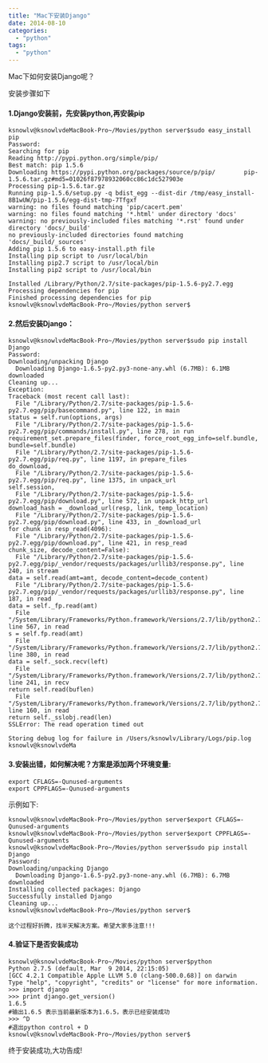 ```yaml
---
title: "Mac下安装Django"
date: 2014-08-10
categories:
  - "python"
tags:
  - "python"
---
```

<!--more-->

Mac下如何安装Django呢？
<!--more-->

安装步骤如下

#### 1.Django安装前，先安装python,再安装pip
    ksnowlv@ksnowlvdeMacBook-Pro~/Movies/python server$sudo easy_install pip
    Password:
    Searching for pip
    Reading http://pypi.python.org/simple/pip/
    Best match: pip 1.5.6
    Downloading https://pypi.python.org/packages/source/p/pip/        pip-1.5.6.tar.gz#md5=01026f87978932060cc86c1dc527903e
    Processing pip-1.5.6.tar.gz
    Running pip-1.5.6/setup.py -q bdist_egg --dist-dir /tmp/easy_install-8B1wUW/pip-1.5.6/egg-dist-tmp-7Tfgxf
    warning: no files found matching 'pip/cacert.pem'
    warning: no files found matching '*.html' under directory 'docs'
    warning: no previously-included files matching '*.rst' found under     directory 'docs/_build'
    no previously-included directories found matching 'docs/_build/_sources'
    Adding pip 1.5.6 to easy-install.pth file
    Installing pip script to /usr/local/bin
    Installing pip2.7 script to /usr/local/bin
    Installing pip2 script to /usr/local/bin

    Installed /Library/Python/2.7/site-packages/pip-1.5.6-py2.7.egg
    Processing dependencies for pip
    Finished processing dependencies for pip
    ksnowlv@ksnowlvdeMacBook-Pro~/Movies/python server$
    
#### 2.然后安装Django：
    ksnowlv@ksnowlvdeMacBook-Pro~/Movies/python server$sudo pip install Django
    Password:
    Downloading/unpacking Django
      Downloading Django-1.6.5-py2.py3-none-any.whl (6.7MB): 6.1MB downloaded
    Cleaning up...
    Exception:
    Traceback (most recent call last):
      File "/Library/Python/2.7/site-packages/pip-1.5.6-py2.7.egg/pip/basecommand.py", line 122, in main
    status = self.run(options, args)
      File "/Library/Python/2.7/site-packages/pip-1.5.6-py2.7.egg/pip/commands/install.py", line 278, in run
    requirement_set.prepare_files(finder, force_root_egg_info=self.bundle, bundle=self.bundle)
      File "/Library/Python/2.7/site-packages/pip-1.5.6-py2.7.egg/pip/req.py", line 1197, in prepare_files
    do_download,
      File "/Library/Python/2.7/site-packages/pip-1.5.6-py2.7.egg/pip/req.py", line 1375, in unpack_url
    self.session,
      File "/Library/Python/2.7/site-packages/pip-1.5.6-py2.7.egg/pip/download.py", line 572, in unpack_http_url
    download_hash = _download_url(resp, link, temp_location)
      File "/Library/Python/2.7/site-packages/pip-1.5.6-py2.7.egg/pip/download.py", line 433, in _download_url
    for chunk in resp_read(4096):
      File "/Library/Python/2.7/site-packages/pip-1.5.6-py2.7.egg/pip/download.py", line 421, in resp_read
    chunk_size, decode_content=False):
      File "/Library/Python/2.7/site-packages/pip-1.5.6-py2.7.egg/pip/_vendor/requests/packages/urllib3/response.py", line 240, in stream
    data = self.read(amt=amt, decode_content=decode_content)
      File "/Library/Python/2.7/site-packages/pip-1.5.6-py2.7.egg/pip/_vendor/requests/packages/urllib3/response.py", line 187, in read
    data = self._fp.read(amt)
      File "/System/Library/Frameworks/Python.framework/Versions/2.7/lib/python2.7/httplib.py", line 567, in read
    s = self.fp.read(amt)
      File "/System/Library/Frameworks/Python.framework/Versions/2.7/lib/python2.7/socket.py", line 380, in read
    data = self._sock.recv(left)
      File "/System/Library/Frameworks/Python.framework/Versions/2.7/lib/python2.7/ssl.py", line 241, in recv
    return self.read(buflen)
      File "/System/Library/Frameworks/Python.framework/Versions/2.7/lib/python2.7/ssl.py", line 160, in read
    return self._sslobj.read(len)
    SSLError: The read operation timed out

    Storing debug log for failure in /Users/ksnowlv/Library/Logs/pip.log
    ksnowlv@ksnowlvdeMa
    
#### 3.安装出错，如何解决呢？方案是添加两个环境变量:
    export CFLAGS=-Qunused-arguments
    export CPPFLAGS=-Qunused-arguments
示例如下:

    ksnowlv@ksnowlvdeMacBook-Pro~/Movies/python server$export CFLAGS=-Qunused-arguments
    ksnowlv@ksnowlvdeMacBook-Pro~/Movies/python server$export CPPFLAGS=-Qunused-arguments
    ksnowlv@ksnowlvdeMacBook-Pro~/Movies/python server$sudo pip install Django
    Password:
    Downloading/unpacking Django
      Downloading Django-1.6.5-py2.py3-none-any.whl (6.7MB): 6.7MB downloaded
    Installing collected packages: Django
    Successfully installed Django
    Cleaning up...
    ksnowlv@ksnowlvdeMacBook-Pro~/Movies/python server$  
    

`这个过程好折腾，找半天解决方案。希望大家多注意!!!`

#### 4.验证下是否安装成功
    ksnowlv@ksnowlvdeMacBook-Pro~/Movies/python server$python
    Python 2.7.5 (default, Mar  9 2014, 22:15:05) 
    [GCC 4.2.1 Compatible Apple LLVM 5.0 (clang-500.0.68)] on darwin
    Type "help", "copyright", "credits" or "license" for more information.
    >>> import django
    >>> print django.get_version()
    1.6.5
    #输出1.6.5 表示当前最新版本为1.6.5，表示已经安装成功
    >>> ^D
    #退出python control + D
    ksnowlv@ksnowlvdeMacBook-Pro~/Movies/python server$  

终于安装成功,大功告成!